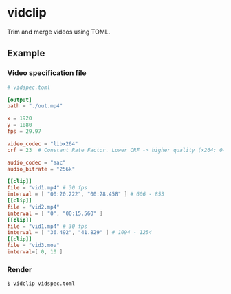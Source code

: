 # vidclip

Trim and merge videos using TOML.

## Example

### Video specification file

```toml
# vidspec.toml

[output]
path = "./out.mp4"

x = 1920
y = 1080
fps = 29.97

video_codec = "libx264"
crf = 23  # Constant Rate Factor. Lower CRF -> higher quality (x264: 0-51, default 23)

audio_codec = "aac"
audio_bitrate = "256k"

[[clip]]
file = "vid1.mp4" # 30 fps
interval = [ "00:20.222", "00:28.458" ] # 606 - 853
[[clip]]
file = "vid2.mp4"
interval = [ "0", "00:15.560" ]
[[clip]]
file = "vid1.mp4" # 30 fps
interval = [ "36.492", "41.829" ] # 1094 - 1254
[[clip]]
file = "vid3.mov"
interval=[ 0, 10 ]
```

### Render

```
$ vidclip vidspec.toml
```
